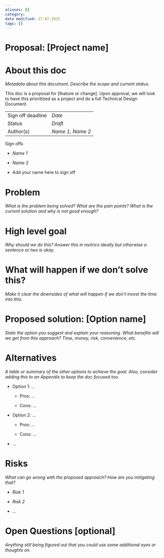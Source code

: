 ```yaml
---
aliases: []
category:
date modified: 27-07-2025
tags: []
---
```

# Proposal: [Project name]

# About this doc

_Metadata about this document. Describe the scope and current status._

This doc is a proposal for [feature or change]. Upon approval, we will look to have this prioritized as a project and do a full Technical Design Document.

|   |   |
|---|---|
|Sign off deadline|_Date_|
|Status|_Draft_|
|Author(s)|_Name 1, Name 2_|

Sign offs

- *Name 1*
    
- *Name 2*
    
- Add your name here to sign off
    

# Problem

_What is the problem being solved? What are the pain points? What is the current solution and why is not good enough?_

# High level goal

_Why should we do this? Answer this in metrics ideally but otherwise a sentence or two is okay._

# What will happen if we don’t solve this?

_Make it clear the downsides of what will happen if we don’t invest the time into this._

# Proposed solution: [Option name]

_State the option you suggest and explain your reasoning. What benefits will we get from this approach? Time, money, risk, convenience, etc._

# Alternatives

_A table or summary of the other options to achieve the goal. Also, consider adding this to an Appendix to keep the doc focused too._

- Option 1: …
    
    - Pros: …
        
    - Cons: …
        
- Option 2: …
    
    - Pros: …
        
    - Cons: …
        
- …
    

# Risks

_What can go wrong with the proposed approach? How are you mitigating that?_

- _Risk 1_
    
- _Risk 2_
    
- _…_
    

# Open Questions [optional]

_Anything still being figured out that you could use some additional eyes or thoughts on._